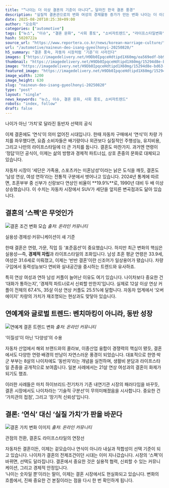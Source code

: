 ```yaml
---
title: "“나이는 더 이상 결혼의 기준이 아니다”… 달라진 한국 결혼 풍경"
description: "실질적 결혼관으로의 변화 여성의 경제활동 증가가 만든 변화 나이는 더 이상 결혼의 기준이 아니다 ..."
date: 2025-08-20T10:25:38+09:00
author: "오승희"
categories: ["automotive"]
tags: ["뉴스", "이슈", "결혼 문화", "사회 풍토", "소비자트렌드", "라이프스타일변화"]
hash: 5020722a
source_url: "https://www.reportera.co.kr/news/korean-marriage-culture/"
url: "/automotive/naineun-deo-isang-gyeolhonyi-20250820/"
h5_summary: "결혼 풍속, 자동차 시장처럼 ‘기준’이 사라진다"
images: ["https://imagedelivery.net/H9Db0IpqceHdtipd1X60mg/ea569edf-bb97-4a01-5ed1-20cb37049b00/public", "https://imagedelivery.net/H9Db0IpqceHdtipd1X60mg/d7a09a07-33e2-4d5f-c528-e6f057f60800/public", "https://imagedelivery.net/H9Db0IpqceHdtipd1X60mg/15294d8e-bd63-4490-d47b-3a4a90d8e500/public", "https://imagedelivery.net/H9Db0IpqceHdtipd1X60mg/ef14f09b-2da7-4f69-8bf7-508ff1c45300/public"]
thumbnail: "https://imagedelivery.net/H9Db0IpqceHdtipd1X60mg/15294d8e-bd63-4490-d47b-3a4a90d8e500/public"
image: "https://imagedelivery.net/H9Db0IpqceHdtipd1X60mg/15294d8e-bd63-4490-d47b-3a4a90d8e500/public"
featured_image: "https://imagedelivery.net/H9Db0IpqceHdtipd1X60mg/15294d8e-bd63-4490-d47b-3a4a90d8e500/public"
image_width: 1200
image_height: 630
slug: "naineun-deo-isang-gyeolhonyi-20250820"
type: "post"
layout: "single"
news_keywords: "뉴스, 이슈, 결혼 문화, 사회 풍토, 소비자트렌드"
robots: "index, follow"
draft: false
---
```


나이가 아닌 ‘가치’로 달라진 동반자 선택의 공식

이제 결혼에도 ‘연식’이 의미 없어진 시대입니다. 한때 자동차 구매에서 ‘연식’이 차량 가치를 좌우했다면, 요즘 소비자들은 배기량이나 외관보다 실질적인 주행성능, 유지비용, 그리고 나만의 라이프스타일에 더 큰 가치를 둡니다. 결혼도 마찬가지. 과거엔 연령이 ‘정답’이던 공식이, 이제는 삶의 방향과 경제적 파트너십, 상호 존중의 문화로 대체되고 있습니다.

자동차 시장이 ‘세단은 가족용, 스포츠카는 미혼남성’이라는 낡은 도식을 깨듯, 결혼도 ‘남성 연상, 여성 연하’라는 전통적 구분에서 벗어나고 있습니다. 2024년 통계에 따르면, 초혼부부 중 신부가 신랑보다 연상인 비율이 **19.9%**로, 1990년 대비 두 배 이상 상승했습니다. 이 수치는 자동차 시장에서 SUV가 세단을 앞지른 변곡점과도 닮아 있습니다.

## 결혼의 ‘스펙’은 무엇인가  

![결혼 조건 변화 모습](https://imagedelivery.net/H9Db0IpqceHdtipd1X60mg/ef14f09b-2da7-4f69-8bf7-508ff1c45300/public)
*출처: 온라인 커뮤니티*

실용성·경제성·커뮤니케이션이 새 기준

한때 결혼은 연령, 가문, 직업 등 ‘표준옵션’이 중요했습니다. 하지만 최근 변화의 핵심은 실용성—즉, **경제적 자립**과 라이프스타일의 조화입니다. 남성 초혼 평균 연령은 33.9세, 여성은 31.6세로 미뤄졌고, 이제는 ‘반반 결혼’이란 신조어가 일상용어가 됐습니다. 차량 구입에서 동력성능보다 연비와 실내공간을 중시하는 트렌드와 유사하죠.

특히 연상 여성과 연하 남성 커플이 늘어난 이유도 여기 있습니다. 나이차보다 중요한 건 ‘대화가 통하는지’, ‘경제적 파트너로서 신뢰할 만한지’입니다. 실제로 12살 이상 연상 커플이 전체의 67.4%, 35살 이상 연상 커플도 25.5%에 달합니다. 자동차 업계에서 ‘오버에이지’ 차량의 가치가 재조명되는 현상과도 맞닿아 있습니다.

## 연예계와 글로벌 트렌드: 벤치마킹이 아니라, 동반 성장  

![연예계 결혼 트렌드 변화](https://imagedelivery.net/H9Db0IpqceHdtipd1X60mg/d7a09a07-33e2-4d5f-c528-e6f057f60800/public)
*출처: 온라인 커뮤니티*

‘이질성’이 아닌 ‘다양성’의 수용

자동차 산업에서 해외 브랜드와의 콜라보, 이종산업 융합이 경쟁력의 핵심이 됐듯, 결혼에서도 다양한 연령·배경의 만남이 자연스러운 풍경이 되었습니다. 대표적으로 한영·박군 부부는 8살의 나이차에도 ‘동반자’라는 개념을 실천하며, 생활비 분담과 라이프스타일 존중을 공개적으로 보여줍니다. 일본 사례에서는 21살 연상 여성과의 결혼이 화제가 되기도 했죠.

이러한 사례들은 마치 하이브리드·전기차가 기존 내연기관 시장의 패러다임을 바꾸듯, 결혼 시장에서도 나이차라는 ‘기술적 구분선’이 무의미해졌음을 시사합니다. 중요한 건 ‘가치관의 접점’, 그리고 ‘장기적 신뢰성’입니다.

## 결론: ‘연식’ 대신 ‘실질 가치’가 판을 바꾼다  

![결혼 가치 변화 이미지](https://imagedelivery.net/H9Db0IpqceHdtipd1X60mg/ea569edf-bb97-4a01-5ed1-20cb37049b00/public)
*출처: 온라인 커뮤니티*

관점의 전환, 결혼도 라이프스타일의 연장선

자동차든 결혼이든, 이제는 겉모습이나 연식이 아니라 내실과 적합성이 선택 기준이 되고 있습니다. 나이차가 결혼의 전제조건이던 시대는 이미 지나갔습니다. 시장의 ‘스펙’이 바뀌면, 선택도 달라집니다. 결혼에서 중요한 것은 실용적 협력, 신뢰할 수 있는 커뮤니케이션, 그리고 경제적 안정입니다.  
‘나이는 숫자일 뿐’이라는 말이, 이제는 결혼 시장에서도 현실화되고 있습니다. 변화의 흐름에서, 진짜 중요한 건 본질이라는 점을 다시 한 번 확인하게 됩니다.

